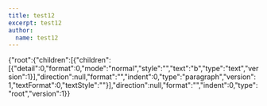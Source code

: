 ```yaml
---
title: test12
excerpt: test12
author:
  name: test12
---
```

{"root":{"children":[{"children":[{"detail":0,"format":0,"mode":"normal","style":"","text":"b","type":"text","version":1}],"direction":null,"format":"","indent":0,"type":"paragraph","version":1,"textFormat":0,"textStyle":""}],"direction":null,"format":"","indent":0,"type":"root","version":1}}